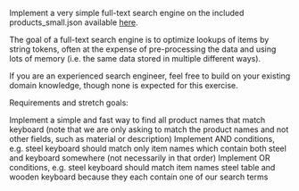 Implement a very simple full-text search engine on the included products_small.json available [here](./product_small.json).

The goal of a full-text search engine is to optimize lookups of items by string tokens, often at the expense of pre-processing the data and using lots of memory (i.e. the same data stored in multiple different ways).

If you are an experienced search engineer, feel free to build on your existing domain knowledge, though none is expected for this exercise.

Requirements and stretch goals:

Implement a simple and fast way to find all product names that match keyboard (note that we are only asking to match the product names and not other fields, such as material or description)
Implement AND conditions, e.g. steel keyboard should match only item names which contain both steel and keyboard somewhere (not necessarily in that order)
Implement OR conditions, e.g. steel keyboard should match item names steel table and wooden keyboard because they each contain one of our search terms
